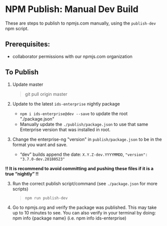 # NPM Publish: Manual Dev Build

These are steps to publish to npmjs.com manually, using the `publish-dev` npm script.

## Prerequisites:

- collaborator permissions with our npmjs.com organization

## To Publish

1. Update master
    > git pull origin master

2. Update to the latest `ids-enterprise` nightly package
    -  `npm i ids-enterprise@dev --save` to update the root "./package.json"
    - Manually update the `./publish/package.json` to use that same Enterprise version that was installed in root.

3. Change the enterprise-ng "version" in `publish/package.json` to be in the format you want and save.
    - “dev” builds append the date: `X.Y.Z-dev.YYYYMMDD`, `"version": "3.7.0-dev.20180523"`
  
**!! It is recommend to avoid committing and pushing these files if it is a true “nightly” !!**

3. Run the correct publish script/command (see `./package.json` for more scripts)
    >  `npm run publish-dev`

4. Go to npmjs.org and verify the package was published. This may take up to 10 minutes to see. You can also verify in your terminal by doing:
    npm info {package name}
    (i.e. npm info ids-enterprise)
